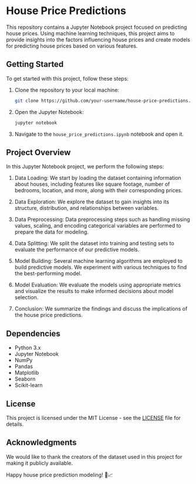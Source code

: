 # House Price Predictions

This repository contains a Jupyter Notebook project focused on predicting house prices. Using machine learning techniques, this project aims to provide insights into the factors influencing house prices and create models for predicting house prices based on various features.

## Getting Started

To get started with this project, follow these steps:

1. Clone the repository to your local machine:

   ```bash
   git clone https://github.com/your-username/house-price-predictions.git
   ```

2. Open the Jupyter Notebook:

   ```bash
   jupyter notebook
   ```

3. Navigate to the `house_price_predictions.ipynb` notebook and open it.

## Project Overview

In this Jupyter Notebook project, we perform the following steps:

1. Data Loading: We start by loading the dataset containing information about houses, including features like square footage, number of bedrooms, location, and more, along with their corresponding prices.

2. Data Exploration: We explore the dataset to gain insights into its structure, distribution, and relationships between variables.

3. Data Preprocessing: Data preprocessing steps such as handling missing values, scaling, and encoding categorical variables are performed to prepare the data for modeling.

4. Data Splitting: We split the dataset into training and testing sets to evaluate the performance of our predictive models.

5. Model Building: Several machine learning algorithms are employed to build predictive models. We experiment with various techniques to find the best-performing model.

6. Model Evaluation: We evaluate the models using appropriate metrics and visualize the results to make informed decisions about model selection.

7. Conclusion: We summarize the findings and discuss the implications of the house price predictions.

## Dependencies

- Python 3.x
- Jupyter Notebook
- NumPy
- Pandas
- Matplotlib
- Seaborn
- Scikit-learn



## License

This project is licensed under the MIT License - see the [LICENSE](LICENSE) file for details.

## Acknowledgments

We would like to thank the creators of the dataset used in this project for making it publicly available.

Happy house price prediction modeling! 🏡📈